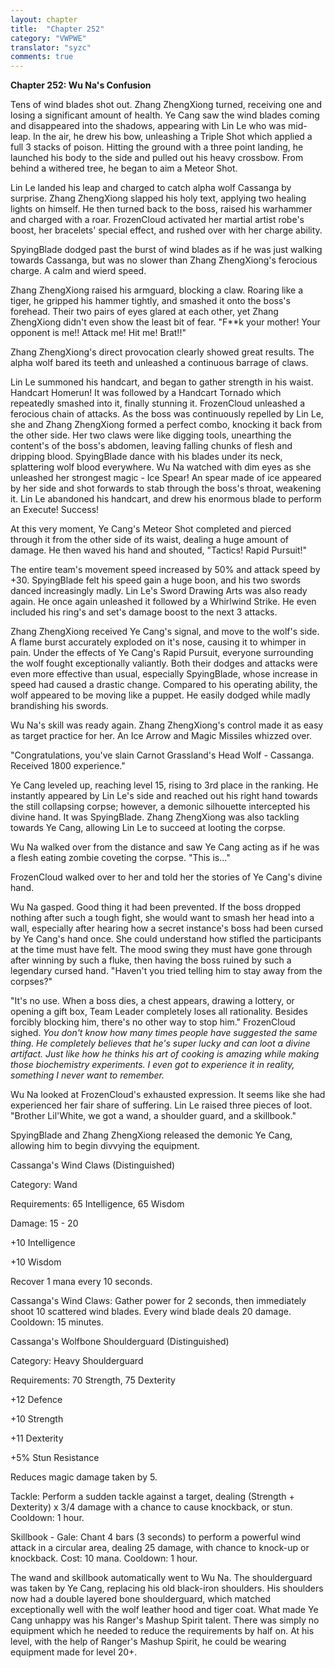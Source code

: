 ```yaml
---
layout: chapter
title:  "Chapter 252"
category: "VWPWE"
translator: "syzc"
comments: true
---
```


**Chapter 252: Wu Na's Confusion**

Tens of wind blades shot out. Zhang ZhengXiong turned, receiving one and losing a significant amount of health. Ye Cang saw the wind blades coming and disappeared into the shadows, appearing with Lin Le who was mid-leap. In the air, he drew his bow, unleashing a Triple Shot which applied a full 3 stacks of poison. Hitting the ground with a three point landing, he launched his body to the side and pulled out his heavy crossbow. From behind a withered tree, he began to aim a Meteor Shot.

Lin Le landed his leap and charged to catch alpha wolf Cassanga by surprise. Zhang ZhengXiong slapped his holy text, applying two healing lights on himself. He then turned back to the boss, raised his warhammer and charged with a roar. FrozenCloud activated her martial artist robe's boost, her bracelets' special effect, and rushed over with her charge ability.

SpyingBlade dodged past the burst of wind blades as if he was just walking towards Cassanga, but was no slower than Zhang ZhengXiong's ferocious charge. A calm and wierd speed.

Zhang ZhengXiong raised his armguard, blocking a claw. Roaring like a tiger, he gripped his hammer tightly, and smashed it onto the boss's forehead. Their two pairs of eyes glared at each other, yet Zhang ZhengXiong didn't even show the least bit of fear. "F\*\*k your mother! Your opponent is me!! Attack me! Hit me! Brat!!"

Zhang ZhengXiong's direct provocation clearly showed great results. The alpha wolf bared its teeth and unleashed a continuous barrage of claws.

Lin Le summoned his handcart, and began to gather strength in his waist. Handcart Homerun! It was followed by a Handcart Tornado which repeatedly smashed into it, finally stunning it. FrozenCloud unleashed a ferocious chain of attacks. As the boss was continuously repelled by Lin Le, she and Zhang ZhengXiong formed a perfect combo, knocking it back from the other side. Her two claws were like digging tools, unearthing the content's of the boss's abdomen, leaving falling chunks of flesh and dripping blood. SpyingBlade dance with his blades under its neck, splattering wolf blood everywhere. Wu Na watched with dim eyes as she unleashed her strongest magic - Ice Spear! An spear made of ice appeared by her side and shot forwards to stab through the boss's throat, weakening it. Lin Le abandoned his handcart, and drew his enormous blade to perform an Execute! Success!

At this very moment, Ye Cang's Meteor Shot completed and pierced through it from the other side of its waist, dealing a huge amount of damage. He then waved his hand and shouted, "Tactics! Rapid Pursuit!"

The entire team's movement speed increased by 50% and attack speed by +30. SpyingBlade felt his speed gain a huge boon, and his two swords danced increasingly madly. Lin Le's Sword Drawing Arts was also ready again. He once again unleashed it followed by a Whirlwind Strike. He even included his ring's and set's damage boost to the next 3 attacks.

Zhang ZhengXiong received Ye Cang's signal, and move to the wolf's side. A flame burst accurately exploded on it's nose, causing it to whimper in pain. Under the effects of Ye Cang's Rapid Pursuit, everyone surrounding the wolf fought exceptionally valiantly. Both their dodges and attacks were even more effective than usual, especially SpyingBlade, whose increase in speed had caused a drastic change. Compared to his operating ability, the wolf appeared to be moving like a puppet. He easily dodged while madly brandishing his swords.

Wu Na's skill was ready again. Zhang ZhengXiong's control made it as easy as target practice for her. An Ice Arrow and Magic Missiles whizzed over.

"Congratulations, you've slain Carnot Grassland's Head Wolf - Cassanga. Received 1800 experience."

Ye Cang leveled up, reaching level 15, rising to 3rd place in the ranking. He instantly appeared by Lin Le's side and reached out his right hand towards the still collapsing corpse; however, a demonic silhouette intercepted his divine hand. It was SpyingBlade. Zhang ZhengXiong was also tackling towards Ye Cang, allowing Lin Le to succeed at looting the corpse.

Wu Na walked over from the distance and saw Ye Cang acting as if he was a flesh eating zombie coveting the corpse. "This is..."

FrozenCloud walked over to her and told her the stories of Ye Cang's divine hand.

Wu Na gasped. Good thing it had been prevented. If the boss dropped nothing after such a tough fight, she would want to smash her head into a wall, especially after hearing how a secret instance's boss had been cursed by Ye Cang's hand once. She could understand how stifled the participants at the time must have felt. The mood swing they must have gone through after winning by such a fluke, then having the boss ruined by such a legendary cursed hand. "Haven't you tried telling him to stay away from the corpses?"

"It's no use. When a boss dies, a chest appears, drawing a lottery, or opening a gift box, Team Leader completely loses all rationality. Besides forcibly blocking him, there's no other way to stop him." FrozenCloud sighed. *You don't know how many times people have suggested the same thing. He completely believes that he's super lucky and can loot a divine artifact. Just like how he thinks his art of cooking is amazing while making those biochemistry experiments. I even got to experience it in reality, something I never want to remember.*

Wu Na looked at FrozenCloud's exhausted expression. It seems like she had experienced her fair share of suffering. Lin Le raised three pieces of loot. "Brother Lil'White, we got a wand, a shoulder guard, and a skillbook."

SpyingBlade and Zhang ZhengXiong released the demonic Ye Cang, allowing him to begin divvying the equipment.

Cassanga's Wind Claws (Distinguished) 

Category: Wand

Requirements: 65 Intelligence, 65 Wisdom

Damage: 15 - 20

+10 Intelligence

+10 Wisdom

Recover 1 mana every 10 seconds.

Cassanga's Wind Claws: Gather power for 2 seconds, then immediately shoot 10 scattered wind blades. Every wind blade deals 20 damage. Cooldown: 15 minutes.

Cassanga's Wolfbone Shoulderguard (Distinguished)

Category: Heavy Shoulderguard

Requirements: 70 Strength, 75 Dexterity

+12 Defence

+10 Strength

+11 Dexterity

+5% Stun Resistance

Reduces magic damage taken by 5.

Tackle: Perform a sudden tackle against a target, dealing (Strength + Dexterity) x 3/4 damage with a chance to cause knockback, or stun. Cooldown: 1 hour.

Skillbook - Gale: Chant 4 bars (3 seconds) to perform a powerful wind attack in a circular area, dealing 25 damage, with chance to knock-up or knockback. Cost: 10 mana. Cooldown: 1 hour.

The wand and skillbook automatically went to Wu Na. The shoulderguard was taken by Ye Cang, replacing his old black-iron shoulders. His shoulders now had a double layered bone shoulderguard, which matched exceptionally well with the wolf leather hood and tiger coat. What made Ye Cang unhappy was his Ranger's Mashup Spirit talent. There was simply no equipment which he needed to reduce the requirements by half on. At his level, with the help of Ranger's Mashup Spirit, he could be wearing equipment made for level 20+.

